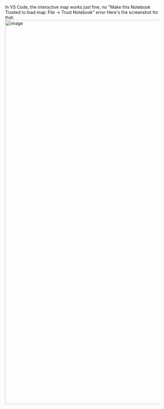   In VS Code, the interactive map works just fine, no "Make this Notebook Trusted to load map: File -> Trust Notebook" error
  Here's the screenshot for that:
<img width="2143" height="1254" alt="image" src="https://github.com/user-attachments/assets/fa4e445e-eafe-48cf-8a86-f31942ca821c" />


